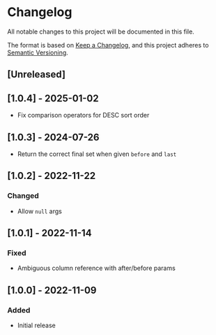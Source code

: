 # Changelog

All notable changes to this project will be documented in this file.

The format is based on [Keep a Changelog](https://keepachangelog.com/en/1.0.0/),
and this project adheres to [Semantic Versioning](https://semver.org/spec/v2.0.0.html).

## [Unreleased]

## [1.0.4] - 2025-01-02

- Fix comparison operators for DESC sort order

## [1.0.3] - 2024-07-26

- Return the correct final set when given `before` and `last`

## [1.0.2] - 2022-11-22

### Changed

- Allow `null` args

## [1.0.1] - 2022-11-14

### Fixed

- Ambiguous column reference with after/before params

## [1.0.0] - 2022-11-09

### Added

- Initial release
